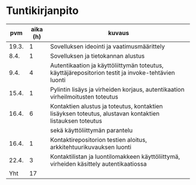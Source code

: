 # Tuntikirjanpito

| pvm   | aika (h) | kuvaus                                                                                                  |
| ----- | -------- | ------------------------------------------------------------------------------------------------------- |
| 19.3. | 1        | Sovelluksen ideointi ja vaatimusmäärittely                                                              |
| 8.4.  | 1        | Sovelluksen ja tietokannan alustus                                                                      |
| 9.4.  | 4        | Autentikaation ja käyttöliittymän toteutus, käyttäjärepositorion testit ja invoke-tehtävien luonti      |
| 15.4. | 1        | Pylintin lisäys ja virheiden korjaus, autentikaation virheilmoitusten toteutus                          |
| 16.4. | 6        | Kontaktien alustus ja toteutus, kontaktien lisäyksen toteutus, alustavan kontaktien listauksen toteutus |
|       |          | sekä käyttöliittymän parantelu                                                                          |
| 16.4. | 1        | Kontaktirepositorion testien aloitus, arkkitehtuurikuvauksen luonti                                     |
| 22.4. | 3        | Kontaktilistan ja luontilomakkeen käyttöliittymä, virheiden käsittely autentikaatiossa                  |
| Yht   | 17       |                                                                                                         |
